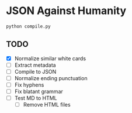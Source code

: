 # JSON Against Humanity

`python compile.py`

## TODO
- [x] Normalize similar white cards
- [ ] Extract metadata
- [ ] Compile to JSON
- [ ] Normalize ending punctuation
- [ ] Fix hyphens
- [ ] Fix blatant grammar
- [ ] Test MD to HTML
  - [ ] Remove HTML files
